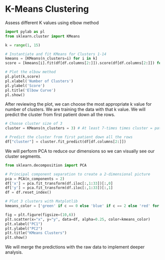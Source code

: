 # K-Means Clustering

Assess different K values using elbow method

```python
import pylab as pl
from sklearn.cluster import KMeans

k = range(1, 15)

# Instantiate and fit KMeans for Clusters 1-14
kmeans = [KMeans(n_clusters=i) for i in k]
score = [kmeans[i].fit(df[df.columns[2:]]).score(df[df.columns[2:]]) for i in range(len(kmeans))]

# Plot the elbow method
pl.plot(k,score)
pl.xlabel('Number of Clusters')
pl.ylabel('Score')
pl.title('Elbow Curve')
pl.show()
```

After reviewing the plot, we can choose the most appropriate k value for number of clusters. We are training the data with that k value. We will predict the cluster from first patient down all the rows.

```python
# Choose cluster size of 3
cluster = KMeans(n_clusters = 3) # At least 7-times times cluster = patients

# Predict the cluster from first patient down all the rows
df["cluster"] = cluster.fit_predict(df[df.columns[2:]])
```

We will perform PCA to reduce our dimensions so we can visually see our cluster segments.

```python
from sklearn.decomposition import PCA

# Principal component separation to create a 2-dimensional picture
pca = PCA(n_components = 2)
df['x'] = pca.fit_transform(df.iloc[:,1:33])[:,0]
df['y'] = pca.fit_transform(df.iloc[:,1:33])[:,1]
df = df.reset_index()

# Plot 3 clusters with Matplotlib
kmeans_color = ['green' if c == 0 else 'blue' if c == 2 else 'red' for c in cluster.labels_]

fig = plt.figure(figsize=(10,6))
plt.scatter(x="x", y="y", data=df, alpha=0.25, color=kmeans_color)
plt.xlabel("PC1")
plt.ylabel("PC2")
plt.title("KMeans Clusters")
plt.show()
```

We will merge the predictions with the raw data to implement deeper analysis.
